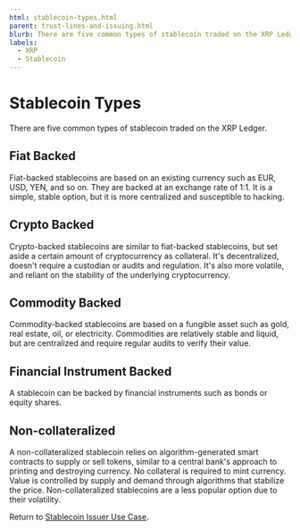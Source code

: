 ```yaml
---
html: stablecoin-types.html
parent: trust-lines-and-issuing.html
blurb: There are five common types of stablecoin traded on the XRP Ledger.
labels:
  - XRP
  - Stablecoin
---
```

# Stablecoin Types

There are five common types of stablecoin traded on the XRP Ledger.

## Fiat Backed

Fiat-backed stablecoins are based on an existing currency such as EUR, USD, YEN, and so on. They are backed at an exchange rate of 1:1. It is a simple, stable option, but it is more centralized and susceptible to hacking.

## Crypto Backed

Crypto-backed stablecoins are similar to fiat-backed stablecoins, but set aside a certain amount of cryptocurrency as collateral. It's decentralized, doesn't require a custodian or audits and regulation. It's also more volatile, and reliant on the stability of the underlying cryptocurrency.

## Commodity Backed

Commodity-backed stablecoins are based on a fungible asset such as gold, real estate, oil,  or electricity. Commodities are relatively stable and liquid, but are centralized and require regular audits to verify their value.

## Financial Instrument Backed

A stablecoin can be backed by financial instruments such as bonds or equity shares.

## Non-collateralized

A non-collateralized stablecoin relies on algorithm-generated smart contracts to supply or sell tokens, similar to a central bank's approach to printing and destroying currency. No collateral is required to mint currency. Value is controlled by supply and demand through algorithms that stabilize the price. Non-collateralized stablecoins are a less popular option due to their volatility.

Return to [Stablecoin Issuer Use Case](stablecoin-issuer.html#choose-the-type-of-stablecoin).